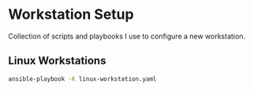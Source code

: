 # Workstation Setup

Collection of scripts and playbooks I use to configure a new workstation.

## Linux Workstations

```bash
ansible-playbook -K linux-workstation.yaml
```